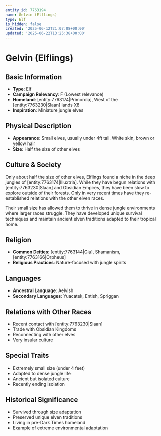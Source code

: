 ```yaml
---
entity_id: 7763194
name: Gelvin (Elflings)
type: Elf
is_hidden: false
created: '2025-06-12T21:07:08+00:00'
updated: '2025-06-22T13:25:38+00:00'
---
```


# Gelvin (Elflings)

## Basic Information

- **Type**: Elf
- **Campaign Relevancy**: F (Lowest relevance)
- **Homeland**: [entity:7763174|Primordia], West of the [entity:7763230|Slaan] lands X8
- **Inspiration**: Miniature jungle elves

## Physical Description

- **Appearance**: Small elves, usually under 4ft tall. White skin, brown or yellow hair
- **Size**: Half the size of other elves

## Culture & Society

Only about half the size of other elves, Elflings found a niche in the deep jungles of [entity:7763174|Illuxtria]. While they have begun relations with [entity:7763230|Slaan] and Obsidian Empires, they have been slow to explore outside of their forests. Only in very recent times have they re-established relations with the other elven races.

Their small size has allowed them to thrive in dense jungle environments where larger races struggle. They have developed unique survival techniques and maintain ancient elven traditions adapted to their tropical home.

## Religion

- **Common Deities**: [entity:7763144|Gia], Shamanism, [entity:7763166|Orpheus]
- **Religious Practices**: Nature-focused with jungle spirits

## Languages

- **Ancestral Language**: Aelvish
- **Secondary Languages**: Yuacatek, Entish, Spriggan

## Relations with Other Races

- Recent contact with [entity:7763230|Slaan]
- Trade with Obsidian Kingdoms
- Reconnecting with other elves
- Very insular culture

## Special Traits

- Extremely small size (under 4 feet)
- Adapted to dense jungle life
- Ancient but isolated culture
- Recently ending isolation

## Historical Significance

- Survived through size adaptation
- Preserved unique elven traditions
- Living in pre-Dark Times homeland
- Example of extreme environmental adaptation